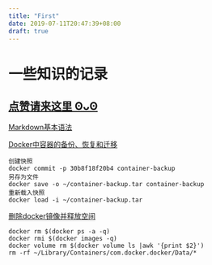 ```yaml
---
title: "First"
date: 2019-07-11T20:47:39+08:00
draft: true
---
```



# 一些知识的记录

## [点赞请来这里 ʘᴗʘ](https://git.antiy.org.cn/xingjichen/blog/issues/1)

[Markdown基本语法](https://www.jianshu.com/p/191d1e21f7ed)

[Docker中容器的备份、恢复和迁移](https://www.cnblogs.com/boshen-hzb/p/6373549.html)

```shell
创建快照
docker commit -p 30b8f18f20b4 container-backup
另存为文件
docker save -o ~/container-backup.tar container-backup
重新载入快照
docker load -i ~/container-backup.tar
```

[删除docker镜像并释放空间](https://www.zhihu.com/question/45081896)

```shell
docker rm $(docker ps -a -q)
docker rmi $(docker images -q)
docker volume rm $(docker volume ls |awk '{print $2}')
rm -rf ~/Library/Containers/com.docker.docker/Data/*
```
